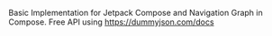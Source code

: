 Basic Implementation for Jetpack Compose and Navigation Graph in Compose.
Free API using https://dummyjson.com/docs
